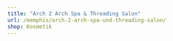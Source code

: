 ```yaml
---
title: "Arch 2 Arch Spa & Threading Salon"
url: /memphis/arch-2-arch-spa-und-threading-salon/
shop: Kosmetik
---
```

